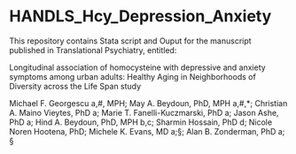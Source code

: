 # HANDLS_Hcy_Depression_Anxiety

This repository contains Stata script and Ouput for the manuscript published in Translational Psychiatry, entitled:

Longitudinal association of homocysteine with depressive and anxiety symptoms among urban adults: Healthy Aging in Neighborhoods of Diversity across the Life Span study

Michael F. Georgescu a,#, MPH; May A. Beydoun, PhD, MPH a,#,*; Christian A. Maino Vieytes, PhD a; Marie T. Fanelli-Kuczmarski, PhD a; Jason Ashe, PhD a; Hind A. Beydoun, PhD, MPH b,c; Sharmin Hossain, PhD d; Nicole Noren Hootena, PhD; Michele K. Evans, MD a;§; Alan B. Zonderman, PhD a; §
